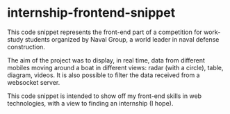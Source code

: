 # internship-frontend-snippet

This code snippet represents the front-end part of a competition for work-study students organized by Naval Group, a world leader in naval defense construction. 

The aim of the project was to display, in real time, data from different mobiles moving around a boat in different views: radar (with a circle), table, diagram, videos. It is also possible to filter the data received from a websocket server. 

This code snippet is intended to show off my front-end skills in web technologies, with a view to finding an internship (I hope). 
